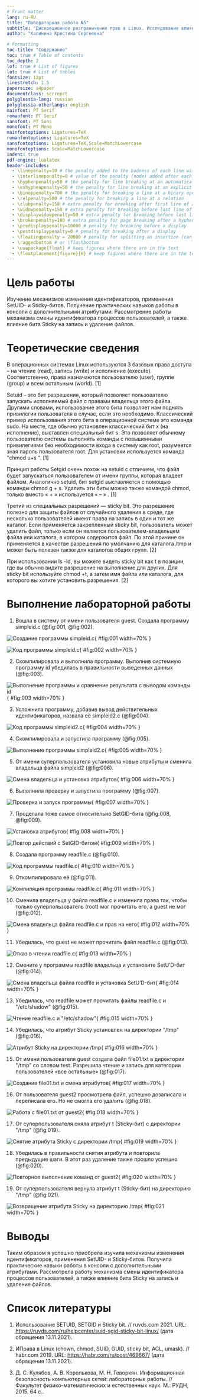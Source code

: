```yaml
---
# Front matter
lang: ru-RU
title: "Лабораторная работа №5"
subtitle: "Дискреционное разграничение прав в Linux. Исследование влияния дополнительных атрибутов"
author: "Калинина Кристина Сергеевна"

# Formatting
toc-title: "Содержание"
toc: true # Table of contents
toc_depth: 2
lof: true # List of figures
lot: true # List of tables
fontsize: 12pt
linestretch: 1.5
papersize: a4paper
documentclass: scrreprt
polyglossia-lang: russian
polyglossia-otherlangs: english
mainfont: PT Serif
romanfont: PT Serif
sansfont: PT Sans
monofont: PT Mono
mainfontoptions: Ligatures=TeX
romanfontoptions: Ligatures=TeX
sansfontoptions: Ligatures=TeX,Scale=MatchLowercase
monofontoptions: Scale=MatchLowercase
indent: true
pdf-engine: lualatex
header-includes:
  - \linepenalty=10 # the penalty added to the badness of each line within a paragraph (no associated penalty node) Increasing the value makes tex try to have fewer lines in the paragraph.
  - \interlinepenalty=0 # value of the penalty (node) added after each line of a paragraph.
  - \hyphenpenalty=50 # the penalty for line breaking at an automatically inserted hyphen
  - \exhyphenpenalty=50 # the penalty for line breaking at an explicit hyphen
  - \binoppenalty=700 # the penalty for breaking a line at a binary operator
  - \relpenalty=500 # the penalty for breaking a line at a relation
  - \clubpenalty=150 # extra penalty for breaking after first line of a paragraph
  - \widowpenalty=150 # extra penalty for breaking before last line of a paragraph
  - \displaywidowpenalty=50 # extra penalty for breaking before last line before a display math
  - \brokenpenalty=100 # extra penalty for page breaking after a hyphenated line
  - \predisplaypenalty=10000 # penalty for breaking before a display
  - \postdisplaypenalty=0 # penalty for breaking after a display
  - \floatingpenalty = 20000 # penalty for splitting an insertion (can only be split footnote in standard LaTeX)
  - \raggedbottom # or \flushbottom
  - \usepackage{float} # keep figures where there are in the text
  - \floatplacement{figure}{H} # keep figures where there are in the text
---
```


# Цель работы

Изучение механизмов изменения идентификаторов, применения SetUID- и Sticky-битов. Получение практических навыков работы в консоли с дополнительными атрибутами. Рассмотрение работы механизма смены идентификатора процессов пользователей, а также влияние бита Sticky на запись и удаление файлов.

# Теоретические сведения

В операционных системах Linux используются 3 базовых права доступа – на чтение (read), запись (write) и исполнение (execute). Соответственно, права назначаются пользователю (user), группе (group) и всем остальным (world).
 [1]
 
Setuid – это бит разрешения, который позволяет пользователю запускать исполняемый файл с правами владельца этого файла. Другими словами, использование этого бита позволяет нам поднять привилегии пользователя в случае, если это необходимо. Классический пример использования этого бита в операционной системе это команда sudo. 
На месте, где обычно установлен классический бит x (на исполнение), выставлен специальный бит s. Это позволяет обычному пользователю системы выполнять команды с повышенными привилегиями без необходимости входа в систему как root, разумеется зная пароль пользователя root. 
Для установки используется команда "chmod u+s <filename>".
 [1]

Принцип работы Setgid очень похож на setuid с отличием, что файл будет запускаться пользователем от имени группы, которая владеет файлом. Аналогично setuid, бит setgid выставляется с помощью команды chmod g + s. Удалить эти биты можно также командой chmod, только вместо « + » используется « – » .
 [1]
 
Третий из специальных разрешений — sticky bit. Это разрешение полезно для защиты файлов от случайного удаления в среде, где несколько пользователей имеют права на запись в один и тот же каталог. Если применяется закрепленный sticky bit, пользователь может удалить файл, только если он является пользователем-владельцем файла или каталога, в котором содержится файл. По этой причине он применяется в качестве разрешения по умолчанию для каталога /tmp и может быть полезен также для каталогов общих групп.
 [2]

При использовании ls -ld, вы можете видеть sticky bit как t в позиции, где вы обычно видите разрешение на выполнение для других. Для sticky bit используйте chmod +t, а затем имя файла или каталога, для которого вы хотите установить разрешения.
 [2]
 
# Выполнение лабораторной работы

1. Вошла в систему от имени пользователя guest. Создала программу simpleid.c
 (@fig:001, @fig:002).

![Создание программы simpleid.c](image/1.jpg){ #fig:001 width=70% }

![Код программы simpleid.c](image/2.jpg){ #fig:002 width=70% }

2. Скомпилировала и выполнила программу. Выполнив системную программу id убедилась в правильности выведенных данных
 (@fig:003).
 
![Выполнение программы и сравнение результата с выводом команды id](image/3.jpg){ #fig:003 width=70% }

3. Усложнила программу, добавив вывод действительных идентификаторов, назвала её simpleid2.c
 (@fig:004).
 
![Код программы simpleid2.c](image/4.jpg){ #fig:004 width=70% }
 
4. Скомпилировала и запустила программу
 (@fig:005).
 
![Выполнение программы simpleid2.c](image/5.jpg){ #fig:005 width=70% }

5. От имени суперпользователя установила новые атрибуты и сменила владельца файла simpleid2
 (@fig:006).
 
![Смена владельца и установка атрибутов](image/6.jpg){ #fig:006 width=70% }

6. Выполнила проверку и запустила программу
 (@fig:007).
 
![Проверка и запуск программы](image/7.jpg){ #fig:007 width=70% }

7. Проделала тоже самое относительно SetGID-бита
 (@fig:008, @fig:009).
 
![Установка атрибутов](image/8.jpg){ #fig:008 width=70% }

![Повтор действий с SetGID-битом](image/9.jpg){ #fig:009 width=70% }

8. Создала программу readfile.c
 (@fig:010).
 
![Код программы readfile.c](image/10.jpg){ #fig:010 width=70% }

9. Откомпилировала её
 (@fig:011).
 
![Компиляция программы readfile.c](image/11.jpg){ #fig:011 width=70% }

10. Сменила владельца у файла readfile.c и изменила права так, чтобы только суперпользователь
(root) мог прочитать его, a guest не мог
 (@fig:012).
 
![Смена владельца файла readfile.c и прав на него](image/12.jpg){ #fig:012 width=70% }

11. Убедилась, что guest не может прочитать файл readfile.c
 (@fig:013).
 
![Отказ в чтении readfile.c](image/13.jpg){ #fig:013 width=70% }

12. Смените у программы readfile владельца и установите SetU’D-бит
 (@fig:014).
 
![Смена владельца файла readfile и установка SetU’D-бит](image/14.jpg){ #fig:014 width=70% }

13. Убедилась, что readfile может прочитать файлы readfile.c и "/etc/shadow"
 (@fig:015).
 
![Чтение readfile.c и "/etc/shadow"](image/15.jpg){ #fig:015 width=70% }

14. Убедилась, что атрибут Sticky установлен на директории "/tmp"
 (@fig:016).
 
![Атрибут Sticky на директории /tmp](image/16.jpg){ #fig:016 width=70% }

15. От имени пользователя guest создала файл file01.txt в директории "/tmp" со словом test. Разрешила чтение и запись для категории пользователей «все остальные»
 (@fig:017).
 
![Создание file01.txt и смена атрибутов](image/17.jpg){ #fig:017 width=70% }

16. От пользователя guest2 просмотрела файл, успешно дозаписала и переписала его. Но не смогла его удалить
 (@fig:018).
 
![Работа с file01.txt от guest2](image/18.jpg){ #fig:018 width=70% }

17. От суперпользователя сняла  атрибут t (Sticky-бит) с директории "/tmp"
 (@fig:019).
 
![Снятие атрибута Sticky с директории /tmp](image/19.jpg){ #fig:019 width=70% }

18. Убедилась в правильности снятия атрибута и повторила предыдущие шаги. В этот раз удаление также прошло успешно
 (@fig:020).
 
![Повторное выполнение команд от guest2](image/20.jpg){ #fig:020 width=70% }

19. От суперпользователя вернула  атрибут t (Sticky-бит) на директорию "/tmp"
 (@fig:021).
 
![Возвращение атрибута Sticky на директорию /tmp](image/21.jpg){ #fig:021 width=70% }

# Выводы

Таким образом я успешно приобрела изучила механизмы изменения идентификаторов, применения SetUID- и Sticky-битов. Получила практические навыки работы в консоли с дополнительными атрибутами. Рассмотрела работу механизма смены идентификатора процессов пользователей, а также влияние бита Sticky на запись и удаление файлов.

# Список литературы

1. Использование SETUID, SETGID и Sticky bit. // ruvds.com 2021. URL: https://ruvds.com/ru/helpcenter/suid-sgid-sticky-bit-linux/ (дата обращения 13.11.2021).

2. ИПрава в Linux (chown, chmod, SUID, GUID, sticky bit, ACL, umask). // habr.com 2019. URL: https://habr.com/ru/post/469667/ (дата обращения 13.11.2021).

3. Д. С. Кулябов, А. В. Королькова, М. Н. Геворкян. Информационная безопасность компьютерных сетей: лабораторные работы. // Факультет физико-математических и естественных наук. M.: РУДН, 2015. 64 с..
